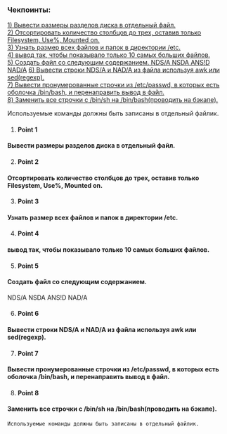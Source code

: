 ### Чекпоинты:

[1) Вывести размеры разделов диска в отдельный файл.](#Point-1)  
[2) Отсортировать количество столбцов до трех, оставив только Filesystem, Use%, Mounted on.](#Point-2)  
[3) Узнать размер всех файлов и папок в директории /etc. ](#Point-3)  
[4)  вывод так, чтобы показывало только 10 самых больших файлов.](#Point-4)  
[5) Cоздать файл со следующим содержанием.
NDS/A
NSDA
ANS!D
NAD/A](#Point-5)
[6) Вывести строки NDS/A и NAD/A из файла используя awk или sed(regexp).](#Point-6)  
[7) Вывести пронумерованные строчки из /etc/passwd, в которых есть оболочка /bin/bash, и перенаправить вывод в файл.](#Point-7)  
[8) Заменить все строчки с /bin/sh на /bin/bash(проводить на бэкапе).](#Point-8)  

 Используемые команды должны быть записаны в отдельный файлик.


1. #### Point 1  
#### Вывести размеры разделов диска в отдельный файл.
2. #### Point 2  
 #### Отсортировать количество столбцов до трех, оставив только Filesystem, Use%, Mounted on.
3. #### Point 3  
 ####  Узнать размер всех файлов и папок в директории /etc. 
4. #### Point 4  
 ####  вывод так, чтобы показывало только 10 самых больших файлов.
5. #### Point 5  
 #### Cоздать файл со следующим содержанием. 
NDS/A
NSDA
ANS!D
NAD/A

6. #### Point 6  
 #### Вывести строки NDS/A и NAD/A из файла используя awk или sed(regexp). 
7. #### Point 7  
 #### Вывести пронумерованные строчки из /etc/passwd, в которых есть оболочка /bin/bash, и перенаправить вывод в файл.
8. #### Point 8  
 #### Заменить все строчки с /bin/sh на /bin/bash(проводить на бэкапе).



    Используемые команды должны быть записаны в отдельный файлик.
